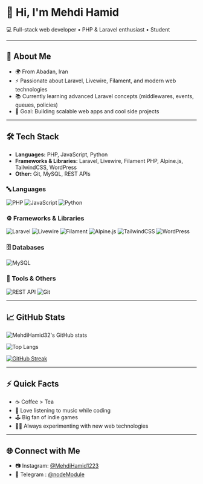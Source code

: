 # 👋 Hi, I'm Mehdi Hamid

💻 Full-stack web developer • PHP & Laravel enthusiast • Student  

---

## 🚀 About Me
- 🌍 From Abadan, Iran  
- ⚡ Passionate about Laravel, Livewire, Filament, and modern web technologies  
- 📚 Currently learning advanced Laravel concepts (middlewares, events, queues, policies)  
- 🎯 Goal: Building scalable web apps and cool side projects  

---

## 🛠️ Tech Stack
- **Languages:** PHP, JavaScript, Python  
- **Frameworks & Libraries:** Laravel, Livewire, Filament PHP, Alpine.js, TailwindCSS, WordPress  
- **Other:** Git, MySQL, REST APIs  

### 🔤 Languages
![PHP](https://img.shields.io/badge/php-%23777BB4.svg?style=for-the-badge&logo=php&logoColor=white)
![JavaScript](https://img.shields.io/badge/javascript-%23323330.svg?style=for-the-badge&logo=javascript&logoColor=%23F7DF1E)
![Python](https://img.shields.io/badge/python-%233776AB.svg?style=for-the-badge&logo=python&logoColor=yellow)

### ⚙️ Frameworks & Libraries
![Laravel](https://img.shields.io/badge/laravel-%23FF2D20.svg?style=for-the-badge&logo=laravel&logoColor=white)
![Livewire](https://img.shields.io/badge/livewire-%23FF3366.svg?style=for-the-badge&logo=livewire&logoColor=white)
![Filament](https://img.shields.io/badge/filament-%23000.svg?style=for-the-badge&logo=laravel&logoColor=white)
![Alpine.js](https://img.shields.io/badge/alpine.js-%238BC0D0.svg?style=for-the-badge&logo=alpinedotjs&logoColor=black)
![TailwindCSS](https://img.shields.io/badge/tailwindcss-%2338B2AC.svg?style=for-the-badge&logo=tailwind-css&logoColor=white)
![WordPress](https://img.shields.io/badge/WordPress-%23117AC9.svg?style=for-the-badge&logo=WordPress&logoColor=white)

### 🗄️ Databases
![MySQL](https://img.shields.io/badge/mysql-%2300f.svg?style=for-the-badge&logo=mysql&logoColor=white)

### 🔧 Tools & Others
![REST API](https://img.shields.io/badge/rest%20api-%23007396.svg?style=for-the-badge&logo=postman&logoColor=white)
![Git](https://img.shields.io/badge/git-%23F05033.svg?style=for-the-badge&logo=git&logoColor=white)


---

## 📈 GitHub Stats
![MehdiHamid32's GitHub stats](https://github-readme-stats.vercel.app/api?username=MehdiHamid32&show_icons=true&theme=tokyonight)  

![Top Langs](https://github-readme-stats.vercel.app/api/top-langs/?username=MehdiHamid32&layout=compact&theme=tokyonight)  

[![GitHub Streak](https://github-readme-streak-stats.herokuapp.com/?user=MehdiHamid32&theme=tokyonight)](https://git.io/streak-stats)

---

## ⚡ Quick Facts
- ☕ Coffee > Tea  
- 🎵 Love listening to music while coding  
- 🕹️ Big fan of indie games  
- 🧑‍💻 Always experimenting with new web technologies  

---

## 🌐 Connect with Me
- 📷 Instagram: [@MehdiHamid1223](https://instagram.com/mehdihamid1223)  
- 🧬 Telegram : [@nodeModule](https://t.me/nodeModule)  
